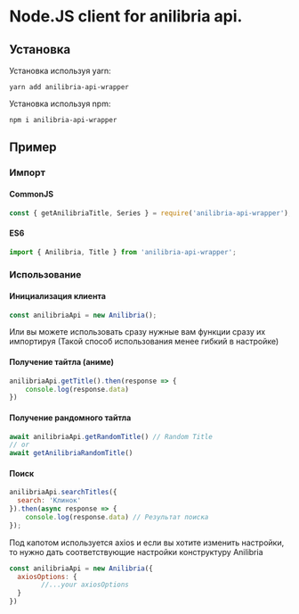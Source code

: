 # Node.JS client for anilibria api.

## Установка

Установка используя yarn:

```
yarn add anilibria-api-wrapper
```

Установка используя npm:

```
npm i anilibria-api-wrapper
```

## Пример

### Импорт

#### CommonJS

```ts
const { getAnilibriaTitle, Series } = require('anilibria-api-wrapper');
```

#### ES6

```ts
import { Anilibria, Title } from 'anilibria-api-wrapper';
```

### Использование

#### Инициализация клиента

```ts
const anilibriaApi = new Anilibria();
```
Или вы можете использовать сразу нужные вам функции сразу их импортируя (Такой способ использования менее гибкий в настройке)

#### Получение тайтла (аниме)

```js
anilibriaApi.getTitle().then(response => {
	console.log(response.data)
})
```

#### Получение рандомного тайтла
```js
await anilibriaApi.getRandomTitle() // Random Title
// or
await getAnilibriaRandomTitle()
````

#### Поиск

```js
anilibriaApi.searchTitles({
  search: 'Клинок'
}).then(async response => {
	console.log(response.data) // Результат поиска
});
```

Под капотом используется axios и если вы хотите изменить настройки, то нужно дать соответствующие настройки конструктуру Anilibria
```js
const anilibriaApi = new Anilibria({
  axiosOptions: {
		//...your axiosOptions
  }
})
```
